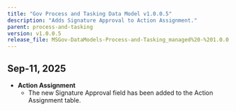 ```yaml
---
title: "Gov Process and Tasking Data Model v1.0.0.5"
description: "Adds Signature Approval to Action Assignment."
parent: process-and-tasking
version: v1.0.0.5
release_file: MSGov-DataModels-Process-and-Tasking_managed%20-%201.0.0.5.zip
---
```


## Sep-11, 2025

-   **Action Assignment**
    - The new Signature Approval field has been added to the Action Assignment table.
